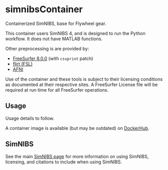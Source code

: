 # simnibsContainer

Containerized SimNIBS, base for Flywheel gear.

This container users SimNIBS 4, and is designed to run the Python workflow. It does not have MATLAB functions.

Other preprocessing is are provided by:

* [FreeSurfer 8.0.0](https://surfer.nmr.mgh.harvard.edu) (with `csvprint` patch)
* [flirt (FSL)](https://fsl.fmrib.ox.ac.uk)
* [AFNI](https://afni.nimh.nih.gov)

Use of the container and these tools is subject to their licensing conditions as documented at their respective sites. A FreeSurfer License file will be required at run time for all FreeSurfer operations.


## Usage

Usage details to follow.

A container image is available (but may be outdated) on
[DockerHub](https://hub.docker.com/repository/docker/cookpa/cnds-efield).


## SimNIBS

See the main [SimNIBS page](https://simnibs.github.io/simnibs/build/html/index.html) for
more information on using SimNIBS, licensing, and citations to include when using SimNIBS.


